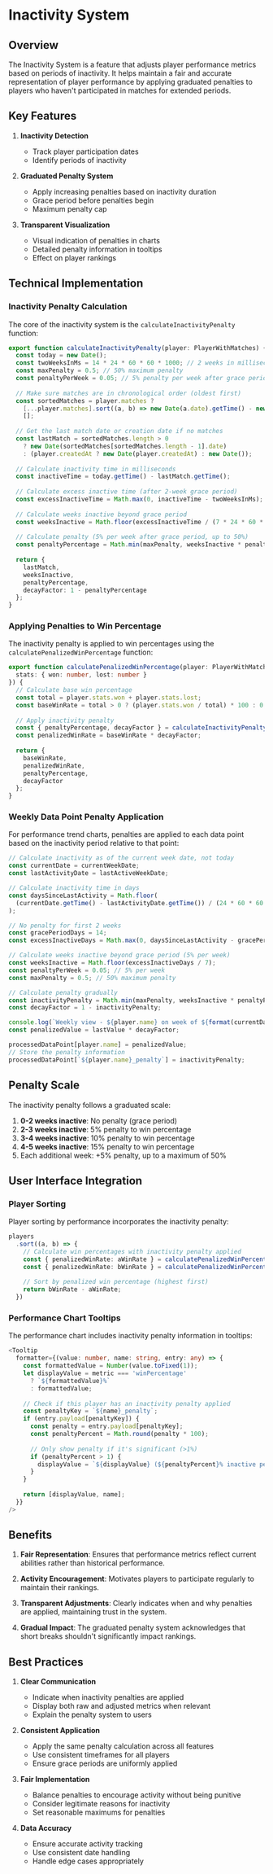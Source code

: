 # Inactivity System

## Overview

The Inactivity System is a feature that adjusts player performance metrics based on periods of inactivity. It helps maintain a fair and accurate representation of player performance by applying graduated penalties to players who haven't participated in matches for extended periods.

## Key Features

1. **Inactivity Detection**
   - Track player participation dates
   - Identify periods of inactivity

2. **Graduated Penalty System**
   - Apply increasing penalties based on inactivity duration
   - Grace period before penalties begin
   - Maximum penalty cap

3. **Transparent Visualization**
   - Visual indication of penalties in charts
   - Detailed penalty information in tooltips
   - Effect on player rankings

## Technical Implementation

### Inactivity Penalty Calculation

The core of the inactivity system is the `calculateInactivityPenalty` function:

```typescript
export function calculateInactivityPenalty(player: PlayerWithMatches) {
  const today = new Date();
  const twoWeeksInMs = 14 * 24 * 60 * 60 * 1000; // 2 weeks in milliseconds
  const maxPenalty = 0.5; // 50% maximum penalty
  const penaltyPerWeek = 0.05; // 5% penalty per week after grace period
  
  // Make sure matches are in chronological order (oldest first)
  const sortedMatches = player.matches ? 
    [...player.matches].sort((a, b) => new Date(a.date).getTime() - new Date(b.date).getTime()) : 
    [];
  
  // Get the last match date or creation date if no matches
  const lastMatch = sortedMatches.length > 0 
    ? new Date(sortedMatches[sortedMatches.length - 1].date) 
    : (player.createdAt ? new Date(player.createdAt) : new Date());
  
  // Calculate inactivity time in milliseconds
  const inactiveTime = today.getTime() - lastMatch.getTime();
  
  // Calculate excess inactive time (after 2-week grace period)
  const excessInactiveTime = Math.max(0, inactiveTime - twoWeeksInMs);
  
  // Calculate weeks inactive beyond grace period
  const weeksInactive = Math.floor(excessInactiveTime / (7 * 24 * 60 * 60 * 1000));
  
  // Calculate penalty (5% per week after grace period, up to 50%)
  const penaltyPercentage = Math.min(maxPenalty, weeksInactive * penaltyPerWeek);
  
  return {
    lastMatch,
    weeksInactive,
    penaltyPercentage,
    decayFactor: 1 - penaltyPercentage
  };
}
```

### Applying Penalties to Win Percentage

The inactivity penalty is applied to win percentages using the `calculatePenalizedWinPercentage` function:

```typescript
export function calculatePenalizedWinPercentage(player: PlayerWithMatches & { 
  stats: { won: number, lost: number } 
}) {
  // Calculate base win percentage
  const total = player.stats.won + player.stats.lost;
  const baseWinRate = total > 0 ? (player.stats.won / total) * 100 : 0;
  
  // Apply inactivity penalty
  const { penaltyPercentage, decayFactor } = calculateInactivityPenalty(player);
  const penalizedWinRate = baseWinRate * decayFactor;
  
  return {
    baseWinRate,
    penalizedWinRate,
    penaltyPercentage,
    decayFactor
  };
}
```

### Weekly Data Point Penalty Application

For performance trend charts, penalties are applied to each data point based on the inactivity period relative to that point:

```typescript
// Calculate inactivity as of the current week date, not today
const currentDate = currentWeekDate;
const lastActivityDate = lastActiveWeekDate;

// Calculate inactivity time in days
const daysSinceLastActivity = Math.floor(
  (currentDate.getTime() - lastActivityDate.getTime()) / (24 * 60 * 60 * 1000)
);

// No penalty for first 2 weeks
const gracePeriodDays = 14;
const excessInactiveDays = Math.max(0, daysSinceLastActivity - gracePeriodDays);

// Calculate weeks inactive beyond grace period (5% per week)
const weeksInactive = Math.floor(excessInactiveDays / 7);
const penaltyPerWeek = 0.05; // 5% per week
const maxPenalty = 0.5; // 50% maximum penalty

// Calculate penalty gradually
const inactivityPenalty = Math.min(maxPenalty, weeksInactive * penaltyPerWeek);
const decayFactor = 1 - inactivityPenalty;

console.log(`Weekly view - ${player.name} on week of ${format(currentDate, 'MMM d')}: ${daysSinceLastActivity} days since activity, penalty: ${Math.round(inactivityPenalty * 100)}%`);
const penalizedValue = lastValue * decayFactor;

processedDataPoint[player.name] = penalizedValue;
// Store the penalty information
processedDataPoint[`${player.name}_penalty`] = inactivityPenalty;
```

## Penalty Scale

The inactivity penalty follows a graduated scale:

1. **0-2 weeks inactive**: No penalty (grace period)
2. **2-3 weeks inactive**: 5% penalty to win percentage
3. **3-4 weeks inactive**: 10% penalty to win percentage
4. **4-5 weeks inactive**: 15% penalty to win percentage
5. Each additional week: +5% penalty, up to a maximum of 50%

## User Interface Integration

### Player Sorting

Player sorting by performance incorporates the inactivity penalty:

```typescript
players
  .sort((a, b) => {
    // Calculate win percentages with inactivity penalty applied
    const { penalizedWinRate: aWinRate } = calculatePenalizedWinPercentage(a);
    const { penalizedWinRate: bWinRate } = calculatePenalizedWinPercentage(b);
    
    // Sort by penalized win percentage (highest first)
    return bWinRate - aWinRate;
  })
```

### Performance Chart Tooltips

The performance chart includes inactivity penalty information in tooltips:

```typescript
<Tooltip
  formatter={(value: number, name: string, entry: any) => {
    const formattedValue = Number(value.toFixed(1));
    let displayValue = metric === 'winPercentage' 
      ? `${formattedValue}%` 
      : formattedValue;
    
    // Check if this player has an inactivity penalty applied
    const penaltyKey = `${name}_penalty`;
    if (entry.payload[penaltyKey]) {
      const penalty = entry.payload[penaltyKey];
      const penaltyPercent = Math.round(penalty * 100);
      
      // Only show penalty if it's significant (>1%)
      if (penaltyPercent > 1) {
        displayValue = `${displayValue} (${penaltyPercent}% inactive penalty)`;
      }
    }
    
    return [displayValue, name];
  }}
/>
```

## Benefits

1. **Fair Representation**: Ensures that performance metrics reflect current abilities rather than historical performance.

2. **Activity Encouragement**: Motivates players to participate regularly to maintain their rankings.

3. **Transparent Adjustments**: Clearly indicates when and why penalties are applied, maintaining trust in the system.

4. **Gradual Impact**: The graduated penalty system acknowledges that short breaks shouldn't significantly impact rankings.

## Best Practices

1. **Clear Communication**
   - Indicate when inactivity penalties are applied
   - Display both raw and adjusted metrics when relevant
   - Explain the penalty system to users

2. **Consistent Application**
   - Apply the same penalty calculation across all features
   - Use consistent timeframes for all players
   - Ensure grace periods are uniformly applied

3. **Fair Implementation**
   - Balance penalties to encourage activity without being punitive
   - Consider legitimate reasons for inactivity
   - Set reasonable maximums for penalties

4. **Data Accuracy**
   - Ensure accurate activity tracking
   - Use consistent date handling
   - Handle edge cases appropriately